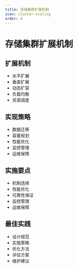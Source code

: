 ```yaml
---
title: 存储集群扩展机制
icon: cluster-scaling
order: 4
---
```


# 存储集群扩展机制

## 扩展机制
- 水平扩展
- 垂直扩展
- 动态扩容
- 负载均衡
- 资源调度

## 实现策略
- 数据迁移
- 容量规划
- 性能优化
- 监控管理
- 运维保障

## 实施要点
- 机制选择
- 性能优化
- 可靠性保证
- 监控管理
- 运维保障

## 最佳实践
- 设计规范
- 实施策略
- 优化方法
- 评估方案
- 维护建议
